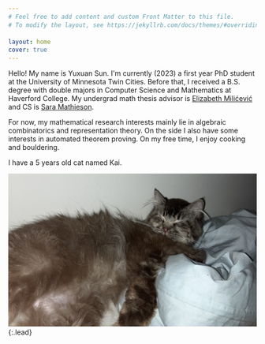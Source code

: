 ```yaml
---
# Feel free to add content and custom Front Matter to this file.
# To modify the layout, see https://jekyllrb.com/docs/themes/#overriding-theme-defaults

layout: home
cover: true
---
```


Hello! My name is Yuxuan Sun. I'm currently (2023) a first year PhD student at the University of Minnesota Twin Cities. Before that, I received a B.S. degree with double majors in Computer Science and Mathematics at Haverford College. My undergrad math thesis advisor is [Elizabeth Milićević](https://www.haverford.edu/users/emilicevic) and CS is [Sara Mathieson](https://smathieson.sites.haverford.edu).

For now, my mathematical research interests mainly lie in algebraic combinatorics and representation theory. On the side I also have some interests in automated theorem proving. On my free time, I enjoy cooking and bouldering.

I have a 5 years old cat named Kai.

![Full-width image](/assets/img/kai.jpg){:.lead}